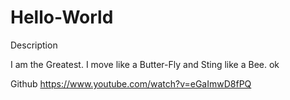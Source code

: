 # Hello-World
Description

I am the Greatest. I move like a Butter-Fly and Sting like a Bee.
ok

Github
https://www.youtube.com/watch?v=eGaImwD8fPQ
